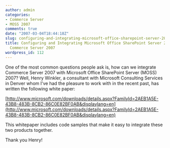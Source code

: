 ```yaml
---
author: admin
categories:
- Commerce Server
- MOSS 2007
comments: true
date: "2007-03-04T18:44:18Z"
slug: configuring-and-integrating-microsoft-office-sharepoint-server-2007-and-microsoft-commerce-server-2007
title: Configuring and Integrating Microsoft Office SharePoint Server 2007 and Microsoft
  Commerce Server 2007
wordpress_id: 112
---
```


One of the most common questions people ask is, how can we integrate Commerce Server 2007 with Microsoft Office SharePoint Server (MOSS) 2007? Well, Henry Winkler, a consultant with Microsoft Consulting Services in Denver whom I've had the pleasure to work with in the recent past, has written the following white paper:

[http://www.microsoft.com/downloads/details.aspx?FamilyId=2AEB1A5E-43B8-483B-8CB2-86C0E82BF0AB&displaylang=en](http://www.microsoft.com/downloads/details.aspx?FamilyId=2AEB1A5E-43B8-483B-8CB2-86C0E82BF0AB&displaylang=en)

This whitepaper includes code samples that make it easy to integrate these two products together.

Thank you Henry!
